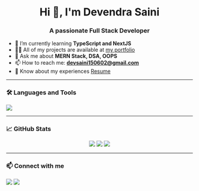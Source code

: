 <h1 align="center">Hi 👋, I'm Devendra Saini</h1>
<h3 align="center">A passionate Full Stack Developer </h3>

- 🌱 I’m currently learning **TypeScript and NextJS**
- 👨‍💻 All of my projects are available at [my portfolio](https://portfolio-omega-seven-31.vercel.app/)
- 💬 Ask me about **MERN Stack, DSA, OOPS**
- 📫 How to reach me: **devsaini150602@gmail.com**
- 📄 Know about my experiences [Resume](https://your-resume-link.com)

---

### 🛠️ Languages and Tools

<p align="left">
  <img src="https://skillicons.dev/icons?i=react,redux,nodejs,express,mongodb,js,ts,html,css,tailwind,git,github,vscode,cpp,py" />
</p>

---

### 📈 GitHub Stats

<p align="center">
  <img src="https://github-readme-stats.vercel.app/api?username=devendra-saini&show_icons=true&theme=radical" />
  <img src="https://github-readme-streak-stats.herokuapp.com/?user=devendra-saini&theme=radical" />
  <img src="https://github-readme-stats.vercel.app/api/top-langs/?username=devendra-saini&layout=compact&theme=radical" />
</p>

---

### 📫 Connect with me

<p align="left">
  <a href="https://linkedin.com/in/devendra-saini" target="blank"><img align="center" src="https://img.shields.io/badge/LinkedIn-blue?logo=linkedin&logoColor=white" /></a>
  <a href="mailto:your.email@example.com"><img align="center" src="https://img.shields.io/badge/Gmail-red?logo=gmail&logoColor=white" /></a>
</p>
